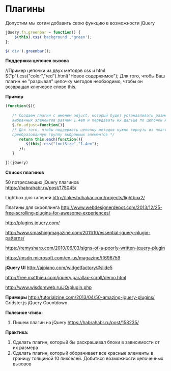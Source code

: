 # Плагины

Допустим мы хотим добавить свою функцию в возможности jQuery


```js
jQuery.fn.greenbar = function() {
    $(this).css('background','green');
};

$('div').greenbar();
```


**Поддержка цепочек вызова**

//Пример цепочки из двух методов css и html
$("p").css("color","red").html("Новое содержимое");
Для того, чтобы Ваш плагин не "разрывал" цепочку методов необходимо, чтобы он возвращал ключевое слово this.

**Пример**

```js
(function($){
  
   /* Создаем плагин с именем adjust, который будет устанавливать размер текста 
   выбранных элементов равным 1.4em и передавать их дальше по цепочки методов. */
   $.fn.adjust=function(){
   /* Для того, чтобы поддержать цепочку методов нужно вернуть из плагина 
   преобразованную группу выбранных элементов */
      return this.each(function(){
         $(this).css("fontSize","1.4em");
      });
   }

})(jQuery)
```


**Список плагинов**<BR>

50 потрясающих jQuery плагинов<BR>
https://habrahabr.ru/post/175045/

Lightbox для галерей
http://lokeshdhakar.com/projects/lightbox2/

Плагины для скроллинга
http://www.webdesignerdepot.com/2013/12/25-free-scrolling-plugins-for-awesome-experiences/

http://plugins.jquery.com/

http://www.smashingmagazine.com/2011/10/essential-jquery-plugin-patterns/

https://remysharp.com/2010/06/03/signs-of-a-poorly-written-jquery-plugin

https://msdn.microsoft.com/en-us/magazine/ff696759

**jQuery UI**
http://ajpiano.com/widgetfactory/#slide5


http://free.matthieu.com/jquery.parallax-scroll/demo.html


http://www.wisdomweb.ru/JQ/plugin.php

**Примеры**
http://tutorialzine.com/2013/04/50-amazing-jquery-plugins/
Gridster.js
jQuery Countdown

**Полезное чтиво:**

1. Пишем плагин на jQuery
https://habrahabr.ru/post/158235/


**Практика:**

1. Сделать плагин, который бы раскрашивал блоки в зависимости от их размера
2. Сделать плагин, который оборачивает все красные элементы в границу толщиной 10 пикселей. Добиться возможности цепочечных вызовов